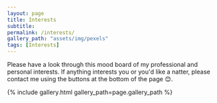 ```yaml
---
layout: page
title: Interests
subtitle:
permalink: /interests/
gallery_path: "assets/img/pexels"
tags: [Interests]
---
```


Please have a look through this mood board of my professional and personal interests. If anything interests you or you'd like a natter, please contact me using the buttons at the bottom of the page 😊.

{% include gallery.html gallery_path=page.gallery_path %}
